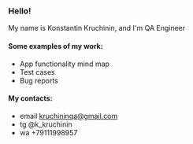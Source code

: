  ### Hello! 
My name is Konstantin Kruchinin, and I'm QA Engineer
#### Some examples of my work:
- App functionality mind map
- Test cases
- Bug reports
#### My contacts:
- email kruchininqa@gmail.com
- tg @k_kruchinin
- wa +79111998957


<!---
Kostianych89/Kostianych89 is a ✨ special ✨ repository because its `README.md` (this file) appears on your GitHub profile.
You can click the Preview link to take a look at your changes.
--->
